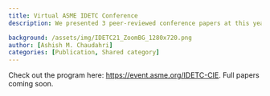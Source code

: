 ```yaml
---
title: Virtual ASME IDETC Conference
description: We presented 3 peer-reviewed conference papers at this year's virtual conference. Check out the program here: https://event.asme.org/IDETC-CIE. Full papers coming soon.

background: /assets/img/IDETC21_ZoomBG_1280x720.png
author: [Ashish M. Chaudahri]
categories: [Publication, Shared category]
---
```


Check out the program here: https://event.asme.org/IDETC-CIE. Full papers coming soon.
